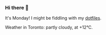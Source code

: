### Hi there :wave:

It's Monday! I might be fiddling with my [dotfiles](https://github.com/bewuethr/dotfiles).

Weather in Toronto: partly cloudy, at +12°C.

